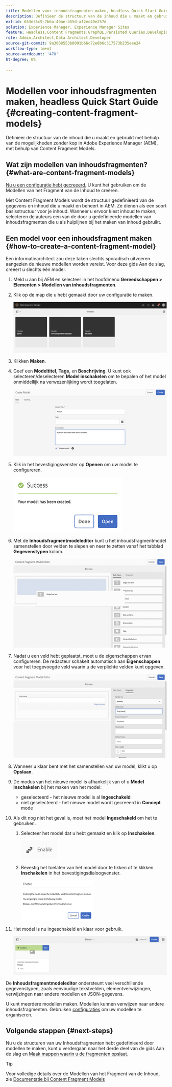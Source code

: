 ```yaml
---
title: Modellen voor inhoudsfragmenten maken, headless Quick Start Guide
description: Definieer de structuur van de inhoud die u maakt en gebruikt met behulp van de mogelijkheden zonder kop in Adobe Experience Manager (AEM), met behulp van Content Fragment Models.
exl-id: 653e35c9-7b6a-49ae-b55d-af2ec40e257d
solution: Experience Manager, Experience Manager Sites
feature: Headless,Content Fragments,GraphQL,Persisted Queries,Developing
role: Admin,Architect,Data Architect,Developer
source-git-commit: 9a3008553b8091b66c72e0b6c317573b235eee24
workflow-type: tm+mt
source-wordcount: '478'
ht-degree: 0%

---
```


# Modellen voor inhoudsfragmenten maken, headless Quick Start Guide {#creating-content-fragment-models}

Definieer de structuur van de inhoud die u maakt en gebruikt met behulp van de mogelijkheden zonder kop in Adobe Experience Manager (AEM), met behulp van Content Fragment Models.

## Wat zijn modellen van inhoudsfragmenten? {#what-are-content-fragment-models}

[Nu u een configuratie hebt gecreeerd,](create-configuration.md) U kunt het gebruiken om de Modellen van het Fragment van de Inhoud te creëren.

Met Content Fragment Models wordt de structuur gedefinieerd van de gegevens en inhoud die u maakt en beheert in AEM. Ze dienen als een soort basisstructuur voor je inhoud. Wanneer u ervoor kiest inhoud te maken, selecteren de auteurs een van de door u gedefinieerde modellen van inhoudsfragmenten die u als hulplijnen bij het maken van inhoud gebruikt.

## Een model voor een inhoudsfragment maken {#how-to-create-a-content-fragment-model}

Een informatiearchitect zou deze taken slechts sporadisch uitvoeren aangezien de nieuwe modellen worden vereist. Voor deze gids Aan de slag, creeert u slechts één model.

1. Meld u aan bij AEM en selecteer in het hoofdmenu **Gereedschappen > Elementen > Modellen van inhoudsfragmenten**.
1. Klik op de map die u hebt gemaakt door uw configuratie te maken.

   ![De map Modellen](assets/models-folder.png)
1. Klikken **Maken**.
1. Geef een **Modeltitel**, **Tags**, en **Beschrijving**. U kunt ook selecteren/deselecteren **Model inschakelen** om te bepalen of het model onmiddellijk na verwezenlijking wordt toegelaten.

   ![Een model maken](assets/models-create.png)
1. Klik in het bevestigingsvenster op **Openen** om uw model te configureren.

   ![Bevestigingsvenster](assets/models-confirmation.png)
1. Met de **Inhoudsfragmentmodeleditor** kunt u het inhoudsfragmentmodel samenstellen door velden te slepen en neer te zetten vanaf het tabblad **Gegevenstypen** kolom.

   ![Velden slepen en neerzetten](assets/models-drag-and-drop.png)

1. Nadat u een veld hebt geplaatst, moet u de eigenschappen ervan configureren. De redacteur schakelt automatisch aan **Eigenschappen** voor het toegevoegde veld waarin u de verplichte velden kunt opgeven.

   ![Eigenschappen configureren](assets/models-configure-properties.png)
1. Wanneer u klaar bent met het samenstellen van uw model, klikt u op **Opslaan**.

1. De modus van het nieuwe model is afhankelijk van of u **Model inschakelen** bij het maken van het model:
   * geselecteerd - het nieuwe model is al **Ingeschakeld**
   * niet geselecteerd - het nieuwe model wordt gecreeerd in **Concept** mode

1. Als dit nog niet het geval is, moet het model **Ingeschakeld** om het te gebruiken.
   1. Selecteer het model dat u hebt gemaakt en klik op **Inschakelen**.

      ![Het model inschakelen](assets/models-enable.png)
   1. Bevestig het toelaten van het model door te tikken of te klikken **Inschakelen** in het bevestigingsdialoogvenster.

      ![Bevestigingsvenster inschakelen](assets/models-enabling.png)
1. Het model is nu ingeschakeld en klaar voor gebruik.

   ![Model ingeschakeld](assets/models-enabled.png)

De **Inhoudsfragmentmodeleditor** ondersteunt veel verschillende gegevenstypen, zoals eenvoudige tekstvelden, elementverwijzingen, verwijzingen naar andere modellen en JSON-gegevens.

U kunt meerdere modellen maken. Modellen kunnen verwijzen naar andere inhoudsfragmenten. Gebruiken [configuraties](create-configuration.md) om uw modellen te organiseren.

## Volgende stappen {#next-steps}

Nu u de structuren van uw Inhoudsfragmenten hebt gedefinieerd door modellen te maken, kunt u verdergaan naar het derde deel van de gids Aan de slag en [Maak mappen waarin u de fragmenten opslaat.](create-assets-folder.md)

>[!TIP]
>
>Voor volledige details over de Modellen van het Fragment van de Inhoud, zie [Documentatie bij Content Fragment Models](/help/assets/content-fragments/content-fragments-models.md)
